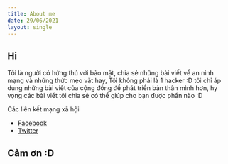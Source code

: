 ```yaml
---
title: About me 
date: 29/06/2021
layout: single
--- 
```


## Hi

Tôi là người có hứng thú với bảo mật, chia sẻ những bài viết về an ninh mạng và những thức mẹo vặt hay, Tôi không phải là 1 hacker :D tôi chỉ áp dụng những bài viết của cộng đồng để phát triển bản thân mình hơn, hy vọng các bài viết tôi chia sẻ có thể giúp cho bạn được phần nào :D  

Các liên kết mạng xã hội
+ [Facebook](https://www.facebook.com/cihpc/)
+ [Twitter](https://twitter.com/cihpc)

## Cảm ơn :D
